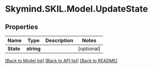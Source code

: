 # Skymind.SKIL.Model.UpdateState
## Properties

Name | Type | Description | Notes
------------ | ------------- | ------------- | -------------
**State** | **string** |  | [optional] 

[[Back to Model list]](../README.md#documentation-for-models) [[Back to API list]](../README.md#documentation-for-api-endpoints) [[Back to README]](../README.md)

